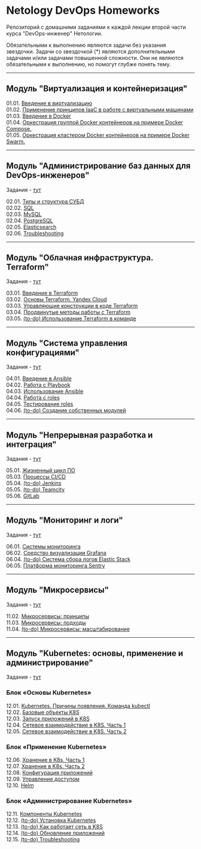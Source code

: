 # Netology DevOps Homeworks

Репозиторий с домашними заданиями к каждой лекции второй части курса "DevOps-инженер" Нетологии.

Обязательными к выполнению являются задачи без указания звездочки. Задачи со звездочкой (*) являются дополнительными
задачами и/или задачами повышенной сложности. Они не являются обязательными к выполнению, но помогут глубже понять тему.

------

## Модуль "Виртуализация и контейнеризация"

01.01. [Введение в виртуализацию](01-virt/01-basics)  
01.02. [Применение принципов IaaC в работе с виртуальными машинами](01-virt/02-iaac)  
01.03. [Введение в Docker](01-virt/03-docker)  
01.04. [Оркестрация группой Docker контейнеров на примере Docker Compose.](01-virt/04-docker-compose)  
01.05. [Оркестрация кластером Docker контейнеров на примере Docker Swarm.](01-virt/05-docker-swarm)  

------

## Модуль "Администрирование баз данных для DevOps-инженеров"

Задания - [тут](https://github.com/netology-code/bd-dev-homeworks)  

02.01. [Типы и структура СУБД](02-db/01-basics)  
02.02. [SQL](02-db/02-sql)  
02.03. [MySQL](02-db/03-mysql)  
02.04. [PostgreSQL](02-db/04-postgresql)  
02.05. [Elasticsearch](02-db/05-elastic)  
02.06. [Troubleshooting](02-db/06-troubleshooting)

------

## Модуль "Облачная инфраструктура. Terraform"

Задания - [тут](https://github.com/netology-code/ter-homeworks)

03.01. [Введение в Terraform](03-ter/01-intro)  
03.02. [Основы Terraform. Yandex Cloud](03-ter/02-basics)  
03.03. [Управляющие конструкции в коде Terraform](03-ter/03-structures)  
03.04. [Продвинутые методы работы с Terraform](03-ter/04-advanced)  
03.05. [(to-do) Использование Terraform в команде](03-ter/05-teamwork)

------

## Модуль "Система управления конфигурациями"

Задания - [тут](https://github.com/netology-code/mnt-homeworks/tree/MNT-video)

04.01. [Введение в Ansible](04-ansible/01-base)  
04.02. [Работа с Playbook](04-ansible/02-playbook)  
04.03. [Использование Ansible](04-ansible/03-yandex)  
04.04. [Работа с roles](04-ansible/04-role)  
04.05. [Тестирование roles](04-ansible/05-testing)  
04.06. [(to-do) Создание собственных модулей](04-ansible/06-module)

------

## Модуль "Непрерывная разработка и интеграция"

Задания - [тут](https://github.com/netology-code/mnt-homeworks/tree/MNT-video)

05.01. [Жизненный цикл ПО](05-ci/01-intro)  
05.03. [Процессы CI/CD](05-ci/03-cicd)  
05.04. [(to-do) Jenkins](05-ci/04-jenkins)  
05.05. [(to-do) Teamcity](05-ci/05-teamcity)  
05.06. [GitLab](05-ci/06-gitlab)  

------

## Модуль "Мониторинг и логи"

Задания - [тут](https://github.com/netology-code/mnt-homeworks/tree/MNT-video)

06.01. [Системы мониторинга](06-monitoring/01-systems)  
06.02. [Средство визуализации Grafana](06-monitoring/02-grafana)  
06.04. [(to-do) Система сбора логов Elastic Stack](03-elk)  
06.05. [Платформа мониторинга Sentry](06-monitoring/04-sentry)  

------

## Модуль "Микросервисы"

Задания - [тут](https://github.com/netology-code/micros-homeworks/tree/main)

11.02. [Микросервисы: принципы](07-microservices/02-principles)  
11.03. [Микросервисы: подходы](07-microservices/03-approaches)  
11.04. [(to-do) Микросервисы: масштабирование](07-microservices/04-scale)  

------

## Модуль "Kubernetes: основы, применение и администрирование"

Задания - [тут](https://github.com/netology-code/kuber-homeworks/tree/main)

### Блок «Основы Kubernetes»

12.01. [Kubernetes. Причины появления. Команда kubectl](08-kuber/01-kubectl)  
12.02. [Базовые объекты K8S](08-kuber/02-objects)  
12.03. [Запуск приложений в K8S](08-kuber/03-apps)  
12.04. [Сетевое взаимодействие в K8S. Часть 1](08-kuber/04-network)  
12.05. [Сетевое взаимодействие в K8S. Часть 2](08-kuber/05-ingress)  


### Блок «Применение Kubernetes»

12.06. [Хранение в K8s. Часть 1](08-kuber/06-volumes)  
12.07. [Хранение в K8s. Часть 2](08-kuber/07-pv)  
12.08. [Конфигурация приложений](08-kuber/08-config)  
12.09. [Управление доступом](08-kuber/09-access)  
12.10. [Helm](08-kuber/10-helm)  

### Блок «Администрирование Kubernetes»

12.11. [Компоненты Kubernetes](08-kuber/11-components)  
12.12. [(to-do) Установка Kubernetes](08-kuber/12)  
12.13. [(to-do) Как работает сеть в K8S](08-kuber/13)  
12.14. [(to-do) Обновление приложений](08-kuber/14)  
12.15. [(to-do) Troubleshooting](08-kuber/15)  